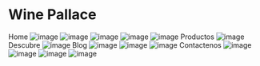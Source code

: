 ﻿# Wine Pallace
 
 Home
 ![image](https://user-images.githubusercontent.com/93692680/152912280-328ffaa5-13b5-425f-ab53-a1888b6686c0.png)
![image](https://user-images.githubusercontent.com/93692680/152912299-ef638606-96d8-4d04-91e0-77bac0dbeb5a.png)
![image](https://user-images.githubusercontent.com/93692680/152912317-979935ae-2cd9-4fb3-9974-88cdd191c1d0.png)
![image](https://user-images.githubusercontent.com/93692680/152912332-22d3a770-007c-4d07-89b5-b1d11c91f2f7.png)
![image](https://user-images.githubusercontent.com/93692680/152912349-57a57349-2708-4671-be3b-bc2dfb0cfc37.png)
Productos
![image](https://user-images.githubusercontent.com/93692680/152912372-ba8a91cf-a17f-44a6-9013-12e43040a6ba.png)
Descubre
![image](https://user-images.githubusercontent.com/93692680/152912410-8a6edfff-5701-44f8-a8a0-d328cc6a6463.png)
Blog
![image](https://user-images.githubusercontent.com/93692680/152912444-623f06c4-bc82-4f93-97bd-e862f6e06270.png)
![image](https://user-images.githubusercontent.com/93692680/152912460-09367f42-c82d-4f8e-8e9a-54b859341b42.png)
![image](https://user-images.githubusercontent.com/93692680/152912489-e9510051-d628-4d63-8c36-64cbf443357f.png)
Contactenos 
![image](https://user-images.githubusercontent.com/93692680/152912525-f3fd0248-ef99-4c75-8dd2-7da30b9a247d.png)
![image](https://user-images.githubusercontent.com/93692680/152912542-f4726b75-2b81-4274-a845-94e7b1065d4d.png)
![image](https://user-images.githubusercontent.com/93692680/152912548-f81a6208-08d1-49d7-8a10-e3186c65e15b.png)
![image](https://user-images.githubusercontent.com/93692680/152912568-6446a3fe-053a-490e-9ac0-61d400f98c71.png)



